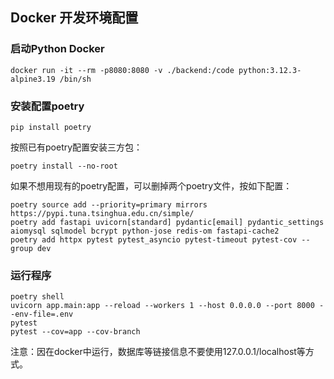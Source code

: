 

## Docker 开发环境配置
### 启动Python Docker

```shell
docker run -it --rm -p8080:8080 -v ./backend:/code python:3.12.3-alpine3.19 /bin/sh
```
### 安装配置poetry
```shell
pip install poetry
```
按照已有poetry配置安装三方包：
```shell
poetry install --no-root
```
如果不想用现有的poetry配置，可以删掉两个poetry文件，按如下配置：
```shell
poetry source add --priority=primary mirrors https://pypi.tuna.tsinghua.edu.cn/simple/
poetry add fastapi uvicorn[standard] pydantic[email] pydantic_settings aiomysql sqlmodel bcrypt python-jose redis-om fastapi-cache2
poetry add httpx pytest pytest_asyncio pytest-timeout pytest-cov --group dev
```

### 运行程序
```
poetry shell
uvicorn app.main:app --reload --workers 1 --host 0.0.0.0 --port 8000 --env-file=.env
pytest
pytest --cov=app --cov-branch
```
注意：因在docker中运行，数据库等链接信息不要使用127.0.0.1/localhost等方式。
